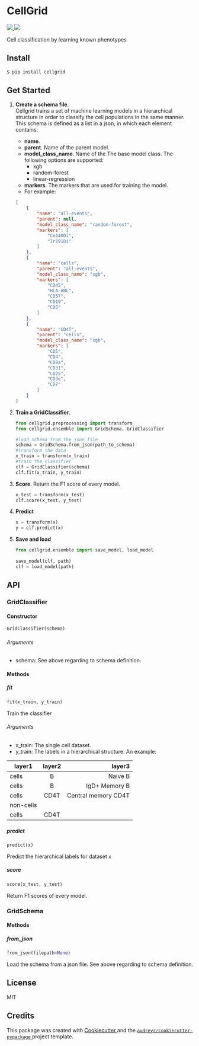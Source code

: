 # CellGrid

<a href="https://pypi.python.org/pypi/cellgrid">
<img src="https://img.shields.io/pypi/v/cellgrid.svg">
</a>
<a href="https://github.com/Brodinlab/cellgrid/workflows/Python%20package">
<img src="https://github.com/Brodinlab/cellgrid/workflows/Python%20package/badge.svg">
</a>

Cell classification by learning known phenotypes



## Install

```bash
$ pip install cellgrid
```


## Get Started
1. **Create a schema file**.   
Cellgrid trains a set of machine learning models in a hierarchical structure
in order to classify the cell populations in the same manner.
This schema is defined as a list in a json,
in which each element contains:
    * **name**.
    * **parent**. Name of the parent model.
    * **model_class_name**. Name of the The base model class. 
    The following options are supported:
        * xgb
        * random-forest
        * linear-regression
    * **markers**. The markers that are used for training the model.
    * For example:

    ```json
    [
        {
            "name": "all-events",
            "parent": null,
            "model_class_name": "random-forest",
            "markers": [
                "Ce140Di",
                "Ir191Di"
            ]
        },
        {
            "name": "cells",
            "parent": "all-events",
            "model_class_name": "xgb",
            "markers": [
                "CD45",
                "HLA-ABC",
                "CD57",
                "CD19",
                "CD5"
            ]
        },
        {
            "name": "CD4T",
            "parent": "cells",
            "model_class_name": "xgb",
            "markers": [
                "CD5",
                "CD4",
                "CD8a",
                "CD31",
                "CD25",
                "CD3e",
                "CD7"
            ]
        }
    ]
    ```
1. **Train a GridClassifier**.   
    ```python
    from cellgrid.preprocessing import transform
    from cellgrid.ensemble import GridSchema, GridClassifier    
    
    #load schema from the json file
    schema = GridSchema.from_json(path_to_schema)
    #transform the data
    x_train = transform(x_train)
    #train the classifier
    clf = GridClassifier(schema)
    clf.fit(x_train, y_train)
    ```
1. **Score**. Return the F1 score of every model.
   ```python
   x_test = transform(x_test)
   clf.score(x_test, y_test)
   ```   
1. **Predict**
   ```python
   x = transform(x)
   y = clf.predict(x)
   ```
1. **Save and load**
   ```python
   from cellgrid.ensemble import save_model, load_model
    
   save_model(clf, path)
   clf = load_model(path)
   ``` 

## API
### GridClassifier
#### Constructor
```python
GridClassifier(schema)
```
###### Arguments
* schema: See above regarding to schema definition.

#### Methods
##### fit
```python
fit(x_train, y_train)
```
Train the classifier

###### Arguments
* x_train: The single cell dataset. 
* y_train: The labels in a hierarchical structure.
An example:


| layer1    | layer2   | layer3  |
| --------- |:--------:| ------: |
| cells     | B       | Naive B             |
| cells     | B       | IgD+ Memory B       |
| cells     | CD4T    | Central memory CD4T |
| non-cells |         |                     |
| cells     | CD4T    |                     |

##### predict
```python
predict(x)
```
Predict the hierarchical labels for dataset ```x```

##### score
```python
score(x_test, y_test)
```
Return F1 scores of every model. 

### GridSchema
#### Methods
##### from_json
```python
from_json(filepath=None)
```
Load the schema from a json file.
See above regarding to schema definition.


## License
MIT

## Credits



This package was created with 
<a href="https://github.com/audreyr/cookiecutter">
 Cookiecutter
</a> 
and the
<a href="https://github.com/audreyr/cookiecutter-pypackage"> 
`audreyr/cookiecutter-pypackage`
</a>
 project template.
